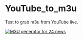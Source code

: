 # YouTube_to_m3u
Test to grab m3u from YouTube live.

[![M3U generator for 24 news](https://github.com/benmoose39/YouTube_to_m3u/actions/workflows/m3u_Generator_24News.yml/badge.svg)](https://github.com/benmoose39/YouTube_to_m3u/actions/workflows/m3u_Generator_24News.yml)
